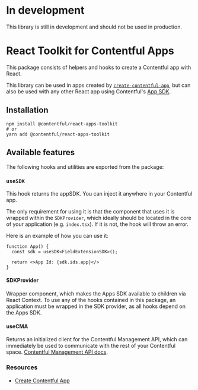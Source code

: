 # In development

This library is still in development and should not be used in production.

# React Toolkit for Contentful Apps

This package consists of helpers and hooks to create a Contentful app with React.

This library can be used in apps created by [`create-contentful-app`](https://www.npmjs.com/package/create-contentful-app), but can also be used with any other React app using Contentful's [App SDK](https://www.npmjs.com/package/@contentful/app-sdk).

## Installation

```shell
npm install @contentful/react-apps-toolkit
# or
yarn add @contentful/react-apps-toolkit
```

## Available features

The following hooks and utilities are exported from the package:

### `useSDK`

This hook returns the appSDK. You can inject it anywhere in your Contentful app.

The only requirement for using it is that the component that uses it is wrapped within the `SDKProvider`, which ideally should be
located in the core of your application (e.g. `index.tsx`). If it is not, the hook will throw an error.

Here is an example of how you can use it:

```tsx
function App() {
  const sdk = useSDK<FieldExtensionSDK>();

  return <>App Id: {sdk.ids.app}</>
}

```


#### SDKProvider

Wrapper component, which makes the Apps SDK available to children via React Context. To use any of the hooks contained in this package, an application must be wrapped in the SDK provider, as all hooks depend on the Apps SDK.

#### useCMA

Returns an initialized client for the Contentful Management API, which can immediately be used to communicate with the rest of your Contentful space. [Contentful Management API docs](https://www.contentful.com/developers/docs/references/content-management-api/).

### Resources

- [Create Contentful App](https://www.contentful.com/developers/docs/extensibility/app-framework/create-contentful-app/)
